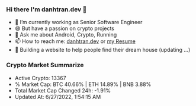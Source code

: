 ### Hi there I'm danhtran.dev 👋

- 🔭 I’m currently working as Senior Software Engineer
- 😄 But have a passion on crypto projects
- 💬 Ask me about Android, Crypto, Running 
- 📫 How to reach me: <a href="https://danhtran.dev" target="_blank">danhtran.dev</a> or <a href="Developer-Resume.pdf" target="_blank">my Resume</a>
- 🌱 Building a website to help people find their dream house (updating ...)

### Crypto Market Summarize
- Active Crypto: 13367
- % Market Cap: BTC 40.66% | ETH 14.89% | BNB 3.88%
- Total Market Cap Changed 24h: -1.91%
- Updated At: 6/27/2022, 1:54:15 AM
